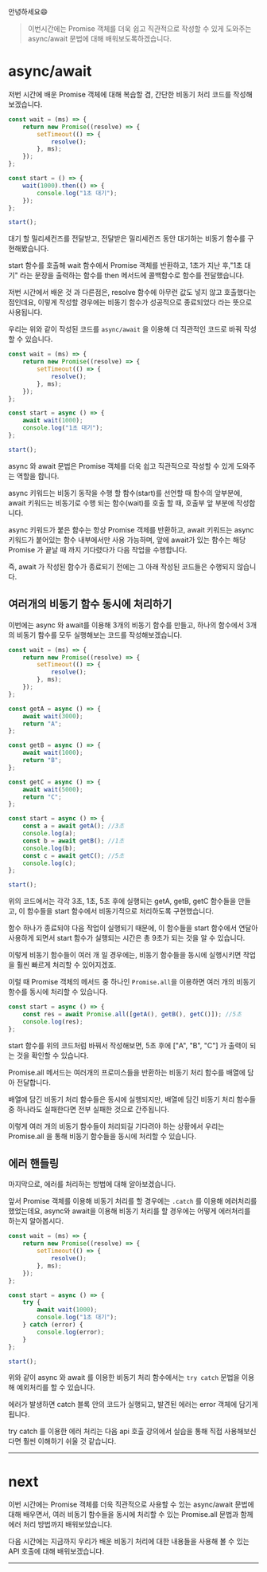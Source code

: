 안녕하세요😄

> 이번시간에는 Promise 객체를 더욱 쉽고 직관적으로 작성할 수 있게 도와주는 async/await 문법에 대해 배워보도록하겠습니다.

# async/await

저번 시간에 배운 Promise 객체에 대해 복습할 겸, 간단한 비동기 처리 코드를 작성해보겠습니다.

```js
const wait = (ms) => {
    return new Promise((resolve) => {
        setTimeout(() => {
            resolve();
        }, ms);
    });
};

const start = () => {
    wait(1000).then(() => {
        console.log("1초 대기");
    });
};

start();
```

대기 할 밀리세컨즈를 전달받고, 전달받은 밀리세컨즈 동안 대기하는 비동기 함수를 구현해봤습니다.

start 함수를 호출해 wait 함수에서 Promise 객체를 반환하고, 1초가 지난 후,"1초 대기" 라는 문장을 출력하는 함수를 then 메서드에 콜백함수로 함수를 전달했습니다.

저번 시간에서 배운 것 과 다른점은, resolve 함수에 아무런 값도 넣지 않고 호출했다는 점인데요, 이렇게 작성할 경우에는 비동기 함수가 성공적으로 종료되었다 라는 뜻으로 사용됩니다.

우리는 위와 같이 작성된 코드를 `async/await` 을 이용해 더 직관적인 코드로 바꿔 작성할 수 있습니다.

```js
const wait = (ms) => {
    return new Promise((resolve) => {
        setTimeout(() => {
            resolve();
        }, ms);
    });
};

const start = async () => {
    await wait(1000);
    console.log("1초 대기");
};

start();
```

async 와 await 문법은 Promise 객체를 더욱 쉽고 직관적으로 작성할 수 있게 도와주는 역할을 합니다.

async 키워드는 비동기 동작을 수행 할 함수(start)를 선언할 때 함수의 앞부분에, await 키워드는 비동기로 수행 되는 함수(wait)를 호출 할 때, 호출부 앞 부분에 작성합니다.

async 키워드가 붙은 함수는 항상 Promise 객체를 반환하고,
await 키워드는 async 키워드가 붙어있는 함수 내부에서만 사용 가능하며, 앞에 await가 있는 함수는 해당 Promise 가 끝날 때 까지 기다렸다가 다음 작업을 수행합니다.

즉, await 가 작성된 함수가 종료되기 전에는 그 아래 작성된 코드들은 수행되지 않습니다.

## 여러개의 비동기 함수 동시에 처리하기

이번에는 async 와 await를 이용해 3개의 비동기 함수를 만들고, 하나의 함수에서 3개의 비동기 함수를 모두 실행해보는 코드를 작성해보겠습니다.

```js
const wait = (ms) => {
    return new Promise((resolve) => {
        setTimeout(() => {
            resolve();
        }, ms);
    });
};

const getA = async () => {
    await wait(3000);
    return "A";
};

const getB = async () => {
    await wait(1000);
    return "B";
};

const getC = async () => {
    await wait(5000);
    return "C";
};

const start = async () => {
    const a = await getA(); //3초
    console.log(a);
    const b = await getB(); //1초
    console.log(b);
    const c = await getC(); //5초
    console.log(c);
};

start();
```

위의 코드에서는 각각 3초, 1초, 5초 후에 실행되는 getA, getB, getC 함수들을 만들고, 이 함수들을 start 함수에서 비동기적으로 처리하도록 구현했습니다.

함수 하나가 종료되야 다음 작업이 실행되기 때문에, 이 함수들을 start 함수에서 연달아 사용하게 되면서 start 함수가 실행되는 시간은 총 9초가 되는 것을 알 수 있습니다.

이렇게 비동기 함수들이 여러 개 일 경우에는, 비동기 함수들을 동시에 실행시키면 작업을 훨씬 빠르게 처리할 수 있어지겠죠.

이럴 때 Promise 객체의 메서드 중 하나인 `Promise.all`을 이용하면 여러 개의 비동기 함수를 동시에 처리할 수 있습니다.

```js
const start = async () => {
    const res = await Promise.all([getA(), getB(), getC()]); //5초
    console.log(res);
};
```

start 함수를 위의 코드처럼 바꿔서 작성해보면, 5초 후에 ["A", "B", "C"] 가 출력이 되는 것을 확인할 수 있습니다.

Promise.all 메서드는 여러개의 프로미스들을 반환하는 비동기 처리 함수를 배열에 담아 전달합니다.

배열에 담긴 비동기 처리 함수들은 동시에 실행되지만, 배열에 담긴 비동기 처리 함수들 중 하나라도 실패한다면 전부 실패한 것으로 간주됩니다.

이렇게 여러 개의 비동기 함수들이 처리되길 기다려야 하는 상황에서 우리는 Promise.all 을 통해 비동기 함수들을 동시에 처리할 수 있습니다.

## 에러 핸들링

마지막으로, 에러를 처리하는 방법에 대해 알아보겠습니다.

앞서 Promise 객체를 이용해 비동기 처리를 할 경우에는 `.catch` 를 이용해 에러처리를 했었는데요, async와 await을 이용해 비동기 처리를 할 경우에는 어떻게 에러처리를 하는지 알아봅시다.

```js
const wait = (ms) => {
    return new Promise((resolve) => {
        setTimeout(() => {
            resolve();
        }, ms);
    });
};

const start = async () => {
    try {
        await wait(1000);
        console.log("1초 대기");
    } catch (error) {
        console.log(error);
    }
};

start();
```

위와 같이 async 와 await 를 이용한 비동기 처리 함수에서는 `try catch` 문법을 이용해 예외처리를 할 수 있습니다.

에러가 발생하면 catch 블록 안의 코드가 실행되고, 발견된 에러는 error 객체에 담기게 됩니다.

try catch 를 이용한 에러 처리는 다음 api 호출 강의에서 실습을 통해 직접 사용해보신다면 훨씬 이해하기 쉬울 것 같습니다.

---

# next

이번 시간에는 Promise 객체를 더욱 직관적으로 사용할 수 있는 async/await 문법에 대해 배우면서, 여러 비동기 함수들을 동시에 처리할 수 있는 Promise.all 문법과 함께 에러 처리 방법까지 배워보았습니다.

다음 시간에는 지금까지 우리가 배운 비동기 처리에 대한 내용들을 사용해 볼 수 있는 API 호출에 대해 배워보겠습니다.

---
